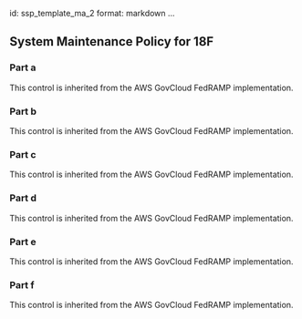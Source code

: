 id: ssp_template_ma_2
format: markdown
...
## System Maintenance Policy for 18F

### Part a

This control is inherited from the AWS GovCloud FedRAMP implementation.

### Part b

This control is inherited from the AWS GovCloud FedRAMP implementation.

### Part c

This control is inherited from the AWS GovCloud FedRAMP implementation.

### Part d

This control is inherited from the AWS GovCloud FedRAMP implementation.

### Part e

This control is inherited from the AWS GovCloud FedRAMP implementation.

### Part f

This control is inherited from the AWS GovCloud FedRAMP implementation.
